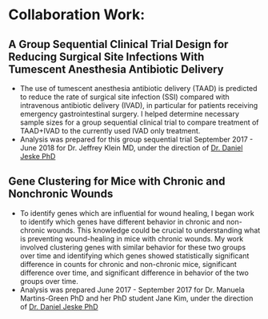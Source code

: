 # Collaboration Work:

## A Group Sequential Clinical Trial Design for Reducing Surgical Site Infections With Tumescent Anesthesia Antibiotic Delivery
+ The use of tumescent anesthesia antibiotic delivery (TAAD) is predicted to reduce the rate of surgical site infection (SSI) 
compared with intravenous antibiotic delivery (IVAD), in particular
for patients receiving emergency gastrointestinal surgery. 
I helped determine necessary sample sizes for a group sequential clinical trial to compare treatment of TAAD+IVAD to 
the currently used IVAD only treatment.
+ Analysis was prepared for this group sequential trial September 2017 - June 2018 for Dr. Jeffrey Klein MD, under the direction of [Dr. Daniel Jeske PhD](https://www.danielrjeske.com) 

## Gene Clustering for Mice with Chronic and Nonchronic Wounds

+ To identify genes which are influential for wound healing, I began work to identify which genes have different behavior in chronic and non-chronic wounds. This knowledge could be crucial to understanding what is preventing wound-healing in mice with chronic wounds. My work
involved clustering genes with similar behavior for these two groups over time and identifying which genes showed statistically significant difference in counts for chronic and non-chronic mice, significant difference over time, and significant difference in behavior of the two groups over time.
+ Analysis was prepared June 2017 - September 2017 for Dr. Manuela Martins-Green PhD and her PhD student Jane Kim, under the direction of [Dr. Daniel Jeske PhD](https://www.danielrjeske.com)
